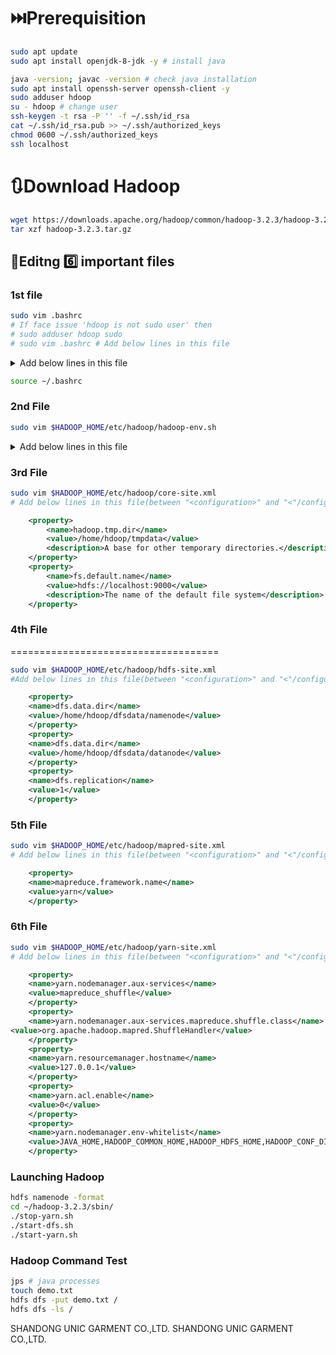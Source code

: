 # ⏭️Prerequisition

```bash
sudo apt update
sudo apt install openjdk-8-jdk -y # install java

java -version; javac -version # check java installation
sudo apt install openssh-server openssh-client -y
sudo adduser hdoop
su - hdoop # change user
ssh-keygen -t rsa -P '' -f ~/.ssh/id_rsa
cat ~/.ssh/id_rsa.pub >> ~/.ssh/authorized_keys
chmod 0600 ~/.ssh/authorized_keys
ssh localhost
```

# 🔃Download Hadoop
```bash
wget https://downloads.apache.org/hadoop/common/hadoop-3.2.3/hadoop-3.2.3.tar.gz
tar xzf hadoop-3.2.3.tar.gz
```

## 🚒Editng 6️⃣ important files
### 1st file
```bash
sudo vim .bashrc 
# If face issue 'hdoop is not sudo user' then
# sudo adduser hdoop sudo
# sudo vim .bashrc # Add below lines in this file
```
<details>
	<summary>Add below lines in this file</summary>

#Hadoop Related Options
export HADOOP_HOME=/home/hdoop/hadoop-3.2.3
export HADOOP_INSTALL=$HADOOP_HOME
export HADOOP_MAPRED_HOME=$HADOOP_HOME
export HADOOP_COMMON_HOME=$HADOOP_HOME
export HADOOP_HDFS_HOME=$HADOOP_HOME
export YARN_HOME=$HADOOP_HOME
export HADOOP_COMMON_LIB_NATIVE_DIR=$HADOOP_HOME/lib/native
export PATH=$PATH:$HADOOP_HOME/sbin:$HADOOP_HOME/bin
export HADOOP_OPTS"-Djava.library.path=$HADOOP_HOME/lib/nativ"

</details>

```bash
source ~/.bashrc
```

### 2nd File
```bash
sudo vim $HADOOP_HOME/etc/hadoop/hadoop-env.sh
```
<details>
	<summary>Add below lines in this file</summary>
export JAVA_HOME=/usr/lib/jvm/java-8-openjdk-amd64
</details>

### 3rd File
```bash
sudo vim $HADOOP_HOME/etc/hadoop/core-site.xml
# Add below lines in this file(between "<configuration>" and "<"/configuration>")
```
```xml
	<property>
		<name>hadoop.tmp.dir</name>
		<value>/home/hdoop/tmpdata</value>
		<description>A base for other temporary directories.</description>
	</property>
	<property>
		<name>fs.default.name</name>
		<value>hdfs://localhost:9000</value>
		<description>The name of the default file system</description>
	</property>
```

### 4th File
====================================
```bash
sudo vim $HADOOP_HOME/etc/hadoop/hdfs-site.xml
#Add below lines in this file(between "<configuration>" and "<"/configuration>")
```
```xml
	<property>
	<name>dfs.data.dir</name>
	<value>/home/hdoop/dfsdata/namenode</value>
	</property>
	<property>
	<name>dfs.data.dir</name>
	<value>/home/hdoop/dfsdata/datanode</value>
	</property>
	<property>
	<name>dfs.replication</name>
	<value>1</value>
	</property>
```

### 5th File
```bash
sudo vim $HADOOP_HOME/etc/hadoop/mapred-site.xml
# Add below lines in this file(between "<configuration>" and "<"/configuration>")
```
```xml
	<property>
	<name>mapreduce.framework.name</name>
	<value>yarn</value>
	</property>
```

### 6th File
```bash
sudo vim $HADOOP_HOME/etc/hadoop/yarn-site.xml
# Add below lines in this file(between "<configuration>" and "<"/configuration>")
```
```xml
	<property>
	<name>yarn.nodemanager.aux-services</name>
	<value>mapreduce_shuffle</value>
	</property>
	<property>
	<name>yarn.nodemanager.aux-services.mapreduce.shuffle.class</name>
<value>org.apache.hadoop.mapred.ShuffleHandler</value>
	</property>
	<property>
	<name>yarn.resourcemanager.hostname</name>
	<value>127.0.0.1</value>
	</property>
	<property>
	<name>yarn.acl.enable</name>
	<value>0</value>
	</property>
	<property>
	<name>yarn.nodemanager.env-whitelist</name>
	<value>JAVA_HOME,HADOOP_COMMON_HOME,HADOOP_HDFS_HOME,HADOOP_CONF_DIR,CLASSPATH_PERPEND_DISTCACHE,HADOOP_YARN_HOME,HADOOP_MAPRED_HOME</value>
	</property>
```

### Launching Hadoop
```bash
hdfs namenode -format
cd ~/hadoop-3.2.3/sbin/
./stop-yarn.sh
./start-dfs.sh
./start-yarn.sh
```

### Hadoop Command Test
```bash
jps # java processes
touch demo.txt
hdfs dfs -put demo.txt /
hdfs dfs -ls /
```
SHANDONG UNIC GARMENT CO.,LTD. 
SHANDONG UNIC GARMENT CO.,LTD.
